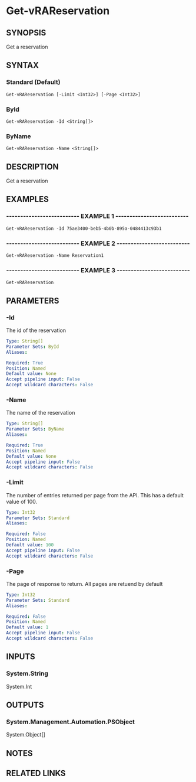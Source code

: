 # Get-vRAReservation

## SYNOPSIS
Get a reservation

## SYNTAX

### Standard (Default)
```
Get-vRAReservation [-Limit <Int32>] [-Page <Int32>]
```

### ById
```
Get-vRAReservation -Id <String[]>
```

### ByName
```
Get-vRAReservation -Name <String[]>
```

## DESCRIPTION
Get a reservation

## EXAMPLES

### -------------------------- EXAMPLE 1 --------------------------
```
Get-vRAReservation -Id 75ae3400-beb5-4b0b-895a-0484413c93b1
```

### -------------------------- EXAMPLE 2 --------------------------
```
Get-vRAReservation -Name Reservation1
```

### -------------------------- EXAMPLE 3 --------------------------
```
Get-vRAReservation
```

## PARAMETERS

### -Id
The id of the reservation

```yaml
Type: String[]
Parameter Sets: ById
Aliases: 

Required: True
Position: Named
Default value: None
Accept pipeline input: False
Accept wildcard characters: False
```

### -Name
The name of the reservation

```yaml
Type: String[]
Parameter Sets: ByName
Aliases: 

Required: True
Position: Named
Default value: None
Accept pipeline input: False
Accept wildcard characters: False
```

### -Limit
The number of entries returned per page from the API.
This has a default value of 100.

```yaml
Type: Int32
Parameter Sets: Standard
Aliases: 

Required: False
Position: Named
Default value: 100
Accept pipeline input: False
Accept wildcard characters: False
```

### -Page
The page of response to return.
All pages are retuend by default

```yaml
Type: Int32
Parameter Sets: Standard
Aliases: 

Required: False
Position: Named
Default value: 1
Accept pipeline input: False
Accept wildcard characters: False
```

## INPUTS

### System.String
System.Int

## OUTPUTS

### System.Management.Automation.PSObject
System.Object[]

## NOTES

## RELATED LINKS

